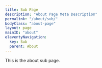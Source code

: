```yaml
---
title: Sub Page
description: "About Page Meta Description"
permalink: "/about/sub/"
bodyClass: "about-page"
layout: page
mainID: "about"
eleventyNavigation:
  key: Sub
  parent: About
---
```


This is the about sub page. 